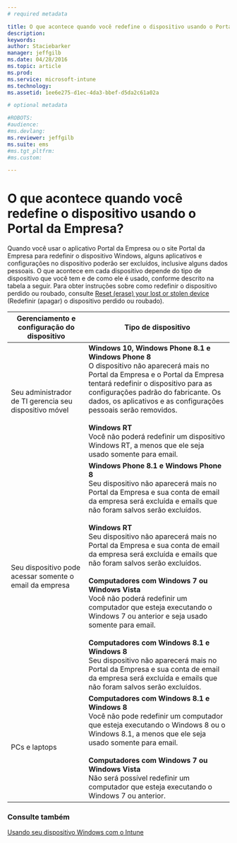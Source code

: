 ```yaml
---
# required metadata

title: O que acontece quando você redefine o dispositivo usando o Portal da Empresa? | Microsoft Intune
description:
keywords:
author: Staciebarker
manager: jeffgilb
ms.date: 04/28/2016
ms.topic: article
ms.prod:
ms.service: microsoft-intune
ms.technology:
ms.assetid: 1ee6e275-d1ec-4da3-bbef-d5da2c61a02a

# optional metadata

#ROBOTS:
#audience:
#ms.devlang:
ms.reviewer: jeffgilb
ms.suite: ems
#ms.tgt_pltfrm:
#ms.custom:

---
```



# O que acontece quando você redefine o dispositivo usando o Portal da Empresa?

Quando você usar o aplicativo Portal da Empresa ou o site Portal da Empresa para redefinir o dispositivo Windows, alguns aplicativos e configurações no dispositivo poderão ser excluídos, inclusive alguns dados pessoais. O que acontece em cada dispositivo depende do tipo de dispositivo que você tem e de como ele é usado, conforme descrito na tabela a seguir. Para obter instruções sobre como redefinir o dispositivo perdido ou roubado, consulte [Reset (erase) your lost or stolen device](reset-erase-your-lost-or-stolen-device-windows.md) (Redefinir (apagar) o dispositivo perdido ou roubado).

|Gerenciamento e configuração do dispositivo|Tipo de dispositivo|
|---------------------------------------|---------------|
|Seu administrador de TI gerencia seu dispositivo móvel|**Windows 10, Windows Phone 8.1 e Windows Phone 8**</br>O dispositivo não aparecerá mais no Portal da Empresa e o Portal da Empresa tentará redefinir o dispositivo para as configurações padrão do fabricante. Os dados, os aplicativos e as configurações pessoais serão removidos.<br /><br />**Windows RT**<br />Você não poderá redefinir um dispositivo Windows RT, a menos que ele seja usado somente para email.|
|Seu dispositivo pode acessar somente o email da empresa|**Windows Phone 8.1 e Windows Phone 8**<br />Seu dispositivo não aparecerá mais no Portal da Empresa e sua conta de email da empresa será excluída e emails que não foram salvos serão excluídos.<br /><br />**Windows RT**<br />Seu dispositivo não aparecerá mais no Portal da Empresa e sua conta de email da empresa será excluída e emails que não foram salvos serão excluídos.<br /><br />**Computadores com Windows 7 ou Windows Vista**<br />Você não poderá redefinir um computador que esteja executando o Windows 7 ou anterior e seja usado somente para email.<br /><br />**Computadores com Windows 8.1 e Windows 8**<br />Seu dispositivo não aparecerá mais no Portal da Empresa e sua conta de email da empresa será excluída e emails que não foram salvos serão excluídos.|
|PCs e laptops|**Computadores com Windows 8.1 e Windows 8**<br />Você não pode redefinir um computador que esteja executando o Windows 8 ou o Windows 8.1, a menos que ele seja usado somente para email.<br /><br />**Computadores com Windows 7 ou Windows Vista**<br />Não será possível redefinir um computador que esteja executando o Windows 7 ou anterior.|

### Consulte também
[Usando seu dispositivo Windows com o Intune](using-your-windows-device-with-intune.md)

<!--HONumber=May16_HO1-->


